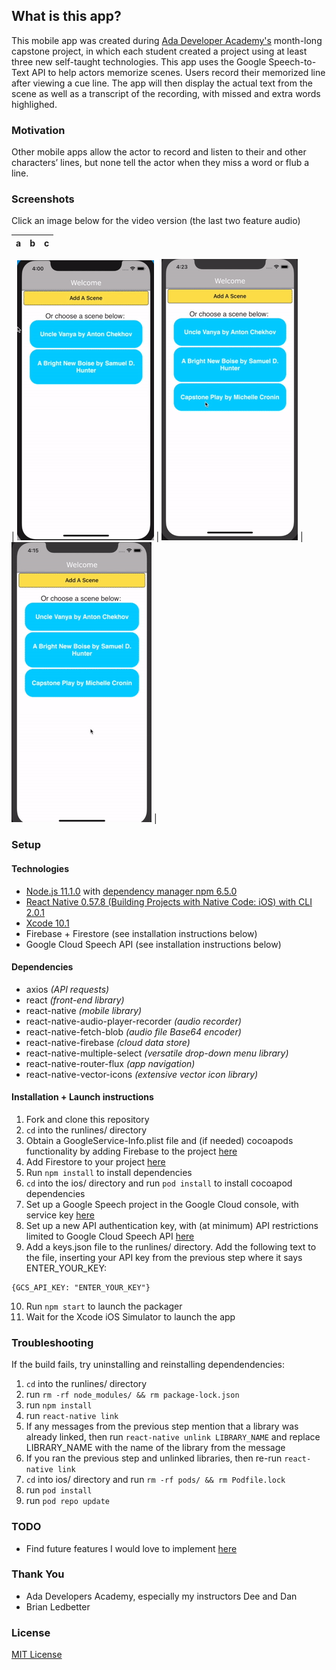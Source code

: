 ## What is this app?
This mobile app was created during [Ada Developer Academy's](https://www.adadevelopersacademy.org/) month-long capstone project, in which each student created a project using at least three new self-taught technologies. This app uses the Google Speech-to-Text API to help actors memorize scenes. Users record their memorized line after viewing a cue line. The app will then display the actual text from the scene as well as a transcript of the recording, with missed and extra words highlighed.

### Motivation
Other mobile apps allow the actor to record and listen to their and other characters’ lines, but none tell the actor when they miss a word or flub a line.

### Screenshots
Click an image below for the video version (the last two feature audio)

| a  |  b | c  |
|---|---|---|
|
[![Adding a new scene](https://raw.githubusercontent.com/kangazoom/capstone/imgs/runlines/readme_assets/mc-capstone-1.gif "Adding a new scene")](https://vimeo.com/313458103)   | 
[![Reciting a line without any mistakes](https://raw.githubusercontent.com/kangazoom/capstone/imgs/runlines/readme_assets/mc-capstone-2.gif "Reciting a line without any mistakes")](https://vimeo.com/313458088) |
[![Reciting a line with both missed and extra words](https://raw.githubusercontent.com/kangazoom/capstone/imgs/runlines/readme_assets/mc-capstone-3.gif "Reciting a line with both missed and extra words")](https://vimeo.com/313458115)  |




### Setup
#### Technologies
- [Node.js 11.1.0](https://nodejs.org/en/) with [dependency manager npm 6.5.0](https://www.npmjs.com/get-npm)
- [React Native 0.57.8 (Building Projects with Native Code: iOS) with CLI 2.0.1](https://facebook.github.io/react-native/docs/getting-started.html)
- [Xcode 10.1](https://developer.apple.com/xcode/)
- Firebase + Firestore (see installation instructions below)
- Google Cloud Speech API (see installation instructions below)

#### Dependencies
- axios _(API requests)_
- react _(front-end library)_
- react-native _(mobile library)_
- react-native-audio-player-recorder _(audio recorder)_
- react-native-fetch-blob _(audio file Base64 encoder)_
- react-native-firebase _(cloud data store)_
- react-native-multiple-select _(versatile drop-down menu library)_
- react-native-router-flux _(app navigation)_
- react-native-vector-icons _(extensive vector icon library)_

#### Installation + Launch instructions
1. Fork and clone this repository
2. `cd` into the runlines/ directory
3. Obtain a GoogleService-Info.plist file and (if needed) cocoapods functionality by adding Firebase to the project [here](https://firebase.google.com/docs/ios/setup)
4. Add Firestore to your project [here](https://firebase.google.com/docs/firestore/quickstart)
5. Run `npm install` to install dependencies
6. `cd` into the ios/ directory and run `pod install` to install cocoapod dependencies
7. Set up a Google Speech project in the Google Cloud console, with service key [here](https://cloud.google.com/speech-to-text/docs/)
8. Set up a new API authentication key, with (at minimum) API restrictions limited to Google Cloud Speech API [here](https://cloud.google.com/docs/authentication/api-keys)
9. Add a keys.json file to the runlines/ directory. Add the following text to the file, inserting your API key from the previous step where it says ENTER_YOUR_KEY:
```
{GCS_API_KEY: "ENTER_YOUR_KEY"}
```
10. Run `npm start` to launch the packager
11. Wait for the Xcode iOS Simulator to launch the app

### Troubleshooting
If the build fails, try uninstalling and reinstalling dependendencies:
1. `cd` into the runlines/ directory
2. run `rm -rf node_modules/ && rm package-lock.json`
3. run `npm install`
4. run `react-native link` 
5. If any messages from the previous step mention that a library was already linked, then run `react-native unlink LIBRARY_NAME` and replace LIBRARY_NAME with the name of the library from the message
6. If you ran the previous step and unlinked libraries, then re-run `react-native link`
7. `cd` into ios/ directory and run `rm -rf pods/ && rm Podfile.lock`
8. run `pod install`
9. run `pod repo update`

### TODO
- Find future features I would love to implement [here](https://github.com/kangazoom/capstone/blob/imgs/runlines/readme_assets/todo.md)

### Thank You
- Ada Developers Academy, especially my instructors Dee and Dan
- Brian Ledbetter

### License
[MIT License](https://github.com/kangazoom/capstone/blob/master/LICENSE)





